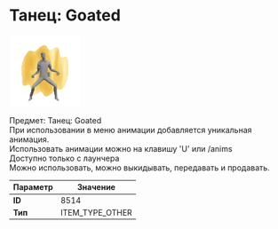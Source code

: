 # Танец: Goated

![Item Image](../img/8514.webp?raw=true)

Предмет: Танец: Goated<br>При использовании в меню анимации добавляется уникальная анимация.<br>Использовать анимации можно на клавишу 'U' или /anims<br>Доступно только с лаунчера<br>Можно использовать, можно выкидывать, передавать и продавать.


| Параметр | Значение |
|----------|----------|
| **ID** | 8514 |
| **Тип** | ITEM_TYPE_OTHER |


